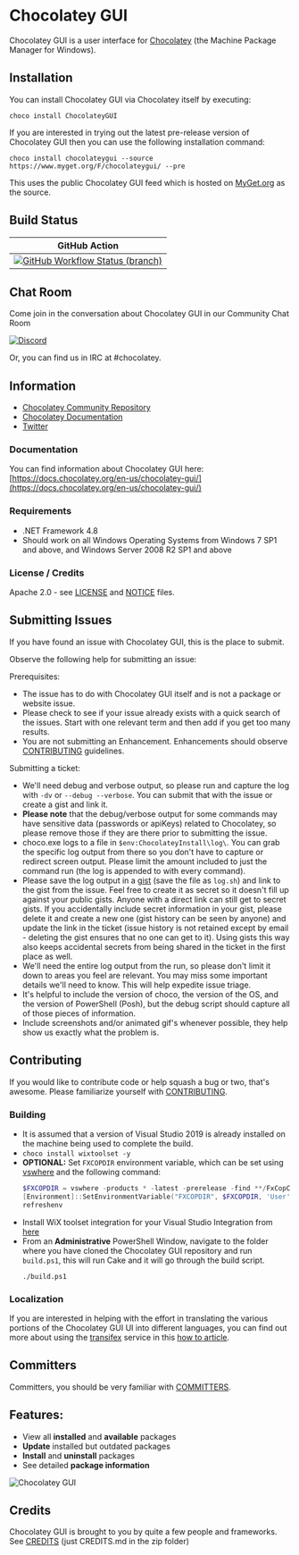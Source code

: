 # Chocolatey GUI

Chocolatey GUI is a user interface for [Chocolatey](http://chocolatey.org) (the Machine Package Manager for Windows).

## Installation

You can install Chocolatey GUI via Chocolatey itself by executing:

```choco install ChocolateyGUI```

If you are interested in trying out the latest pre-release version of Chocolatey GUI then you can use the following installation command:

```choco install chocolateygui --source https://www.myget.org/F/chocolateygui/ --pre```

This uses the public Chocolatey GUI feed which is hosted on [MyGet.org](https://www.myget.org) as the source.

## Build Status

| GitHub Action                                                                                                                                                                                                  |
|----------------------------------------------------------------------------------------------------------------------------------------------------------------------------------------------------------------|
| [![GitHub Workflow Status (branch)](https://img.shields.io/github/workflow/status/chocolatey/ChocolateyGUI/Build/develop?logo=github)](https://github.com/chocolatey/ChocolateyGUI/actions/workflows/build.yml)  |


## Chat Room

Come join in the conversation about Chocolatey GUI in our Community Chat Room

[![Discord](https://img.shields.io/discord/778552361454141460?logo=Discord)](https://ch0.co/community)

Or, you can find us in IRC at #chocolatey.

## Information

* [Chocolatey Community Repository](https://community.chocolatey.org)
* [Chocolatey Documentation](https://docs.chocolatey.org)
* [Twitter](https://twitter.com/chocolateynuget)

### Documentation

You can find information about Chocolatey GUI here: [https://docs.chocolatey.org/en-us/chocolatey-gui/](https://docs.chocolatey.org/en-us/chocolatey-gui/)

### Requirements

* .NET Framework 4.8
* Should work on all Windows Operating Systems from Windows 7 SP1 and above, and Windows Server 2008 R2 SP1 and above

### License / Credits

Apache 2.0 - see [LICENSE](https://github.com/chocolatey/chocolateygui/blob/develop/LICENSE.txt) and [NOTICE](https://github.com/chocolatey/chocolateygui/blob/develop/NOTICE) files.

## Submitting Issues

If you have found an issue with Chocolatey GUI, this is the place to submit.

Observe the following help for submitting an issue:

Prerequisites:

* The issue has to do with Chocolatey GUI itself and is not a package or website issue.
* Please check to see if your issue already exists with a quick search of the issues. Start with one relevant term and then add if you get too many results.
* You are not submitting an Enhancement. Enhancements should observe [CONTRIBUTING](https://github.com/chocolatey/chocolateygui/blob/develop/CONTRIBUTING.md) guidelines.

Submitting a ticket:

* We'll need debug and verbose output, so please run and capture the log with `-dv` or `--debug --verbose`. You can submit that with the issue or create a gist and link it.
* **Please note** that the debug/verbose output for some commands may have sensitive data (passwords or apiKeys) related to Chocolatey, so please remove those if they are there prior to submitting the issue.
* choco.exe logs to a file in `$env:ChocolateyInstall\log\`. You can grab the specific log output from there so you don't have to capture or redirect screen output. Please limit the amount included to just the command run (the log is appended to with every command).
* Please save the log output in a [gist](https://gist.github.com) (save the file as `log.sh`) and link to the gist from the issue. Feel free to create it as secret so it doesn't fill up against your public gists. Anyone with a direct link can still get to secret gists. If you accidentally include secret information in your gist, please delete it and create a new one (gist history can be seen by anyone) and update the link in the ticket (issue history is not retained except by email - deleting the gist ensures that no one can get to it). Using gists this way also keeps accidental secrets from being shared in the ticket in the first place as well.
* We'll need the entire log output from the run, so please don't limit it down to areas you feel are relevant. You may miss some important details we'll need to know. This will help expedite issue triage.
* It's helpful to include the version of choco, the version of the OS, and the version of PowerShell (Posh), but the debug script should capture all of those pieces of information.
* Include screenshots and/or animated gif's whenever possible, they help show us exactly what the problem is.

## Contributing

If you would like to contribute code or help squash a bug or two, that's awesome. Please familiarize yourself with [CONTRIBUTING](https://github.com/chocolatey/chocolateygui/blob/develop/CONTRIBUTING.md).

### Building

* It is assumed that a version of Visual Studio 2019 is already installed on the machine being used to complete the build.
* `choco install wixtoolset -y`
* **OPTIONAL:** Set `FXCOPDIR` environment variable, which can be set using [vswhere](https://chocolatey.org/packages/vswhere) and the following command:
   ```ps1
   $FXCOPDIR = vswhere -products * -latest -prerelease -find **/FxCopCmd.exe
   [Environment]::SetEnvironmentVariable("FXCOPDIR", $FXCOPDIR, 'User')
   refreshenv
   ```
* Install WiX toolset integration for your Visual Studio Integration from [here](https://marketplace.visualstudio.com/items?itemName=WixToolset.WixToolsetVisualStudio2019Extension)
* From an **Administrative** PowerShell Window, navigate to the folder where you have cloned the Chocolatey GUI repository and run `build.ps1`, this will run Cake and it will go through the build script.
  ```
  ./build.ps1
  ```

### Localization

If you are interested in helping with the effort in translating the various portions of the Chocolatey GUI UI into different languages, you can find out more about using the [transifex](https://www.transifex.com/) service in this [how to article](https://docs.chocolatey.org/en-us/chocolatey-gui/localization).

## Committers

Committers, you should be very familiar with [COMMITTERS](https://github.com/chocolatey/chocolateygui/blob/develop/COMMITTERS.md).

## Features:

* View all **installed** and **available** packages
* **Update** installed but outdated packages
* **Install** and **uninstall** packages
* See detailed **package information**

![Chocolatey GUI](https://github.com/chocolatey/ChocolateyGUI/blob/10809890189206cece4b64ab038f33d11cf7b840/docs/Screenshots/Application_Loaded.png)

## Credits

Chocolatey GUI is brought to you by quite a few people and frameworks. See [CREDITS](https://github.com/chocolatey/chocolateygui/blob/develop/CREDITS.md) (just CREDITS.md in the zip folder)
